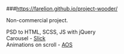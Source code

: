 
###https://farelion.github.io/project-wooder/ </br>

Non-commercial project. </br>

PSD to HTML, SCSS, JS with jQuery </br>
Carousel - [Slick](https://kenwheeler.github.io/slick/) </br>
Animations on scroll  - [AOS](https://michalsnik.github.io/aos/) </br>
